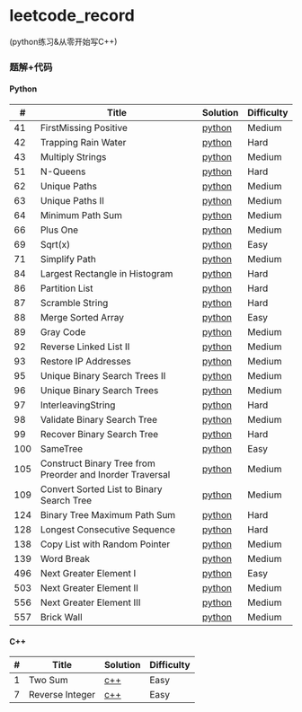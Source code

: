 # leetcode_record
(python练习&从零开始写C++)
### 题解+代码
#### Python

| # | Title | Solution | Difficulty |
|---| ----- | -------- | ---------- |
|41|FirstMissing Positive| [python](./FirstMissingPositive.py)|Medium|
|42|Trapping Rain Water| [python](./TrappingRainWater.py)|Hard|
|43|Multiply Strings| [python](./MultiplyStrings.py)|Medium|
|51|N-Queens| [python](./N-Queens.py)|Hard|
|62|Unique Paths| [python](./UniquePaths.py)|Medium|
|63|Unique Paths II| [python](./UniquePathsII.py)|Medium|
|64|Minimum Path Sum| [python](./MinimumPathSum.py)|Medium|
|66|Plus One| [python](./PlusOne.py)|Medium|
|69|Sqrt(x)| [python](./Sqrt(x).py)|Easy|
|71|Simplify Path| [python](./SimplifyPath.py)|Medium|
|84|Largest Rectangle in Histogram| [python](./LargestRectangleinHistogram.py)|Hard||
|86|Partition List| [python](./PartitionList.py)|Hard|
|87|Scramble String| [python](./ScrambleString.py)|Hard|
|88|Merge Sorted Array| [python](./MergeSortedArray.py)|Easy|
|89|Gray Code| [python](./GrayCode.py)|Medium|
|92|Reverse Linked List II| [python](./ReverseLinkedListII.py)|Medium|
|93|Restore IP Addresses| [python](./RestoreIPAddresses.py)|Medium|
|95|Unique Binary Search Trees II| [python](./UniqueBinarySearchTreesII.py)|Medium|
|96|Unique Binary Search Trees| [python](./UniqueBinarySearchTrees.py)|Medium|
|97|InterleavingString| [python](./InterleavingString.py)|Hard|
|98|Validate Binary Search Tree| [python](./ValidateBinarySearchTree.py)|Medium|
|99|Recover Binary Search Tree| [python](./RecoverBinarySearchTree.py)|Hard|
|100|SameTree| [python](./SameTree.py)|Easy|
|105|Construct Binary Tree from Preorder and Inorder Traversal| [python](./ConstructBinaryTreefromPreorderandInorderTraversal.py)|Medium|
|109|Convert Sorted List to Binary Search Tree| [python](./ConvertSortedListtoBinarySearchTree.py)|Medium|
|124|Binary Tree Maximum Path Sum| [python](./BinaryTreeMaximumPathSum.py)|Hard|
|128|Longest Consecutive Sequence| [python](./LongestConsecutiveSequence.py)|Hard|
|138|Copy List with Random Pointer| [python](./CopyListwithRandomPointer.py)|Medium|
|139|Word Break| [python](./WordBreak.py)|Medium|
|496|Next Greater Element I| [python](./NextGreaterElementI.py)|Easy|
|503|Next Greater Element II| [python](./NextGreaterElementII.py)|Medium|
|556|Next Greater Element III| [python](./NextGreaterElementIII.py)|Medium|
|557|Brick Wall| [python](./BrickWall.py)|Medium|

#### C++
| # | Title | Solution | Difficulty |
|---| ----- | -------- | ---------- |
|1|Two Sum| [c++](./TwoSum.cpp)|Easy|
|7|Reverse Integer| [c++](./ReverseInteger.cpp)|Easy|
